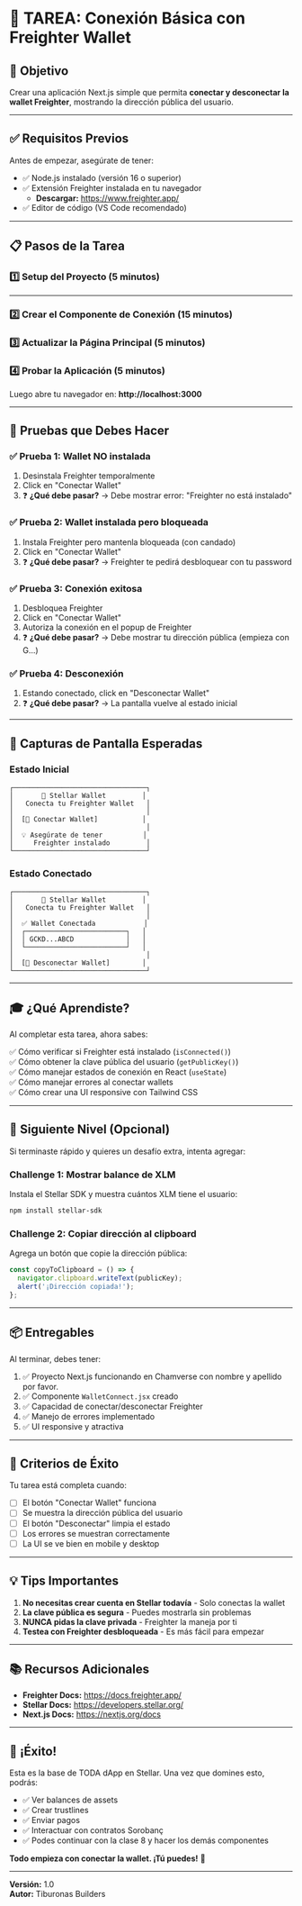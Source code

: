 # 📝 TAREA: Conexión Básica con Freighter Wallet

## 🎯 Objetivo
Crear una aplicación Next.js simple que permita **conectar y desconectar la wallet Freighter**, mostrando la dirección pública del usuario.

---

## ✅ Requisitos Previos

Antes de empezar, asegúrate de tener:

- ✅ Node.js instalado (versión 16 o superior)
- ✅ Extensión Freighter instalada en tu navegador
  - **Descargar:** https://www.freighter.app/
- ✅ Editor de código (VS Code recomendado)

---

## 📋 Pasos de la Tarea

### 1️⃣ Setup del Proyecto (5 minutos)

---

### 2️⃣ Crear el Componente de Conexión (15 minutos)

### 3️⃣ Actualizar la Página Principal (5 minutos)

### 4️⃣ Probar la Aplicación (5 minutos)


Luego abre tu navegador en: **http://localhost:3000**

---

## 🧪 Pruebas que Debes Hacer

### ✅ Prueba 1: Wallet NO instalada
1. Desinstala Freighter temporalmente
2. Click en "Conectar Wallet"
3. ❓ **¿Qué debe pasar?** → Debe mostrar error: "Freighter no está instalado"

### ✅ Prueba 2: Wallet instalada pero bloqueada
1. Instala Freighter pero mantenla bloqueada (con candado)
2. Click en "Conectar Wallet"
3. ❓ **¿Qué debe pasar?** → Freighter te pedirá desbloquear con tu password

### ✅ Prueba 3: Conexión exitosa
1. Desbloquea Freighter
2. Click en "Conectar Wallet"
3. Autoriza la conexión en el popup de Freighter
4. ❓ **¿Qué debe pasar?** → Debe mostrar tu dirección pública (empieza con G...)

### ✅ Prueba 4: Desconexión
1. Estando conectado, click en "Desconectar Wallet"
2. ❓ **¿Qué debe pasar?** → La pantalla vuelve al estado inicial

---

## 📸 Capturas de Pantalla Esperadas

### Estado Inicial
```
┌─────────────────────────────────┐
│       🦈 Stellar Wallet         │
│   Conecta tu Freighter Wallet   │
│                                 │
│  [🔗 Conectar Wallet]           │
│                                 │
│  💡 Asegúrate de tener          │
│     Freighter instalado         │
└─────────────────────────────────┘
```

### Estado Conectado
```
┌─────────────────────────────────┐
│       🦈 Stellar Wallet         │
│   Conecta tu Freighter Wallet   │
│                                 │
│  ✅ Wallet Conectada            │
│  ┌─────────────────────────┐   │
│  │ GCKD...ABCD             │   │
│  └─────────────────────────┘   │
│                                 │
│  [🚪 Desconectar Wallet]        │
└─────────────────────────────────┘
```

---

## 🎓 ¿Qué Aprendiste?

Al completar esta tarea, ahora sabes:

✅ Cómo verificar si Freighter está instalado (`isConnected()`)  
✅ Cómo obtener la clave pública del usuario (`getPublicKey()`)  
✅ Cómo manejar estados de conexión en React (`useState`)  
✅ Cómo manejar errores al conectar wallets  
✅ Cómo crear una UI responsive con Tailwind CSS  

---

## 🚀 Siguiente Nivel (Opcional)

Si terminaste rápido y quieres un desafío extra, intenta agregar:

### Challenge 1: Mostrar balance de XLM
Instala el Stellar SDK y muestra cuántos XLM tiene el usuario:

```bash
npm install stellar-sdk
```

### Challenge 2: Copiar dirección al clipboard
Agrega un botón que copie la dirección pública:

```javascript
const copyToClipboard = () => {
  navigator.clipboard.writeText(publicKey);
  alert('¡Dirección copiada!');
};
```

---

## 📦 Entregables

Al terminar, debes tener:

1. ✅ Proyecto Next.js funcionando en Chamverse con nombre y apellido por favor. 
2. ✅ Componente `WalletConnect.jsx` creado
3. ✅ Capacidad de conectar/desconectar Freighter
4. ✅ Manejo de errores implementado
5. ✅ UI responsive y atractiva

---

## 🎯 Criterios de Éxito

Tu tarea está completa cuando:

- [ ] El botón "Conectar Wallet" funciona
- [ ] Se muestra la dirección pública del usuario
- [ ] El botón "Desconectar" limpia el estado
- [ ] Los errores se muestran correctamente
- [ ] La UI se ve bien en mobile y desktop

---

## 💡 Tips Importantes

1. **No necesitas crear cuenta en Stellar todavía** - Solo conectas la wallet
2. **La clave pública es segura** - Puedes mostrarla sin problemas
3. **NUNCA pidas la clave privada** - Freighter la maneja por ti
4. **Testea con Freighter desbloqueada** - Es más fácil para empezar

---

## 📚 Recursos Adicionales

- **Freighter Docs:** https://docs.freighter.app/
- **Stellar Docs:** https://developers.stellar.org/
- **Next.js Docs:** https://nextjs.org/docs

---

## 🦈 ¡Éxito!

Esta es la base de TODA dApp en Stellar. Una vez que domines esto, podrás:

- ✅ Ver balances de assets
- ✅ Crear trustlines
- ✅ Enviar pagos
- ✅ Interactuar con contratos Sorobanç
- ✅ Podes continuar con la clase 8 y hacer los demás componentes

**Todo empieza con conectar la wallet. ¡Tú puedes!** 🚀

---

**Versión:** 1.0  
**Autor:** Tiburonas Builders  